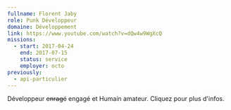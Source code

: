 ```yaml
---
fullname: Florent Jaby
role: Punk Développeur
domaine: Développement
link: https://www.youtube.com/watch?v=dQw4w9WgXcQ
missions:
  - start: 2017-04-24
    end: 2017-07-15
    status: service
    employer: octo
previously:
  - api-particulier
---
```

Développeur ~~enragé~~ engagé et Humain amateur. Cliquez pour plus d'infos.